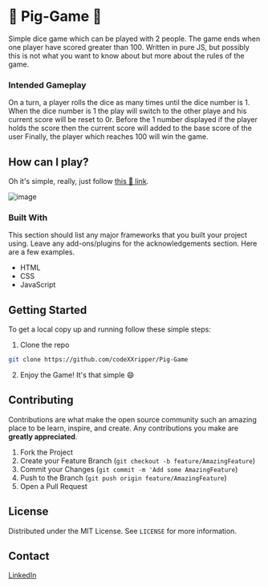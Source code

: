 # 🐷 Pig-Game 🐷
Simple dice game which can be played with 2 people. The game ends when one player have scored greater than 100.
Written in pure JS, but possibly this is not what you want to know about but more about the rules of the game.



### Intended Gameplay


On a turn, a player rolls the dice as many times until the dice number is 1.
When the dice number is 1 the play will switch to the other playe and his current score will be reset to 0r.
Before the 1 number displayed if the player holds the score then the current score will added to the base score of the user
Finally, the player which reaches 100 will win the game.



## How can I play?

Oh it's simple, really, just follow [this 🐷 link](https://javpet.github.io/The-Pig-Game/).

![image](https://user-images.githubusercontent.com/56386562/211483821-25166147-ab58-48fa-892d-d9309e8e7c50.png)


### Built With
This section should list any major frameworks that you built your project using. Leave any add-ons/plugins for the acknowledgements section. Here are a few examples.
* HTML
* CSS
* JavaScript


<!-- GETTING STARTED -->
## Getting Started

To get a local copy up and running follow these simple steps:

1. Clone the repo
```sh
git clone https://github.com/codeXXripper/Pig-Game
```
2. Enjoy the Game! It's that simple :smile:

<!-- CONTRIBUTING -->
## Contributing

Contributions are what make the open source community such an amazing place to be learn, inspire, and create. Any contributions you make are **greatly appreciated**.

1. Fork the Project
2. Create your Feature Branch (`git checkout -b feature/AmazingFeature`)
3. Commit your Changes (`git commit -m 'Add some AmazingFeature`)
4. Push to the Branch (`git push origin feature/AmazingFeature`)
5. Open a Pull Request



<!-- LICENSE -->
## License

Distributed under the MIT License. See `LICENSE` for more information.


<!-- CONTACT -->
## Contact

[LinkedIn](https://www.linkedin.com/in/israel-fitsum/)
